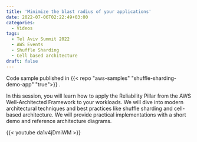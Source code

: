```yaml
---
title: 'Minimize the blast radius of your applications'
date: 2022-07-06T02:22:49+03:00
categories:
  - Videos
tags:
  - Tel Aviv Summit 2022
  - AWS Events
  - Shuffle Sharding
  - Cell based architecture
draft: false
---
```


Code sample published in {{< repo "aws-samples" "shuffle-sharding-demo-app" "true">}} .

In this session, you will learn how to apply the Reliability Pillar from the AWS Well-Architected Framework to your workloads. We will dive into modern architectural techniques and best practices like shuffle sharding and cell-based architecture. We will provide practical implementations with a short demo and reference architecture diagrams.

{{< youtube da1v4jDmiWM >}}
